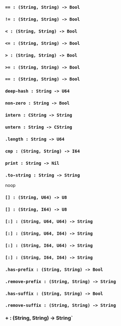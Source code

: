 <link rel="stylesheet" type="text/css" href="styles.css">

### `== : (String, String) -> Bool`

### `!= : (String, String) -> Bool`

### `< : (String, String) -> Bool`

### `<= : (String, String) -> Bool`

### `> : (String, String) -> Bool`

### `>= : (String, String) -> Bool`

### `== : (String, String) -> Bool`

### `deep-hash : String -> U64`

### `non-zero : String -> Bool`

### `intern : CString -> String`

### `untern : String -> CString`

### `.length : String -> U64`

### `cmp : (String, String) -> I64`

### `print : String -> Nil`

### `.to-string : String -> String`

noop

### `[] : (String, U64) -> U8`

### `[] : (String, I64) -> U8`

### `[:] : (String, U64, U64) -> String`

### `[:] : (String, U64, I64) -> String`

### `[:] : (String, I64, U64) -> String`

### `[:] : (String, I64, I64) -> String`

### `.has-prefix : (String, String) -> Bool`

### `.remove-prefix : (String, String) -> String`

### `.has-suffix : (String, String) -> Bool`

### `.remove-suffix : (String, String) -> String`

### + : (String, String) -> String`
